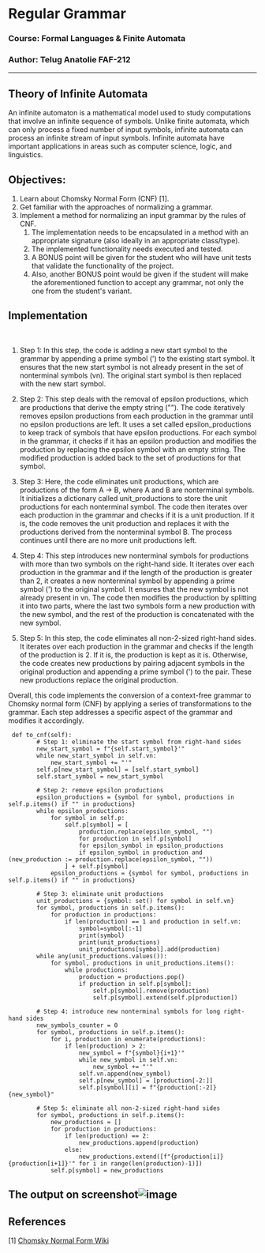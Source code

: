 # Regular Grammar
### Course: Formal Languages & Finite Automata
### Author: Telug Anatolie FAF-212
----

## Theory of Infinite Automata

An infinite automaton is a mathematical model used to study computations that involve an infinite sequence of symbols. Unlike finite automata, which can only process a fixed number of input symbols, infinite automata can process an infinite stream of input symbols. Infinite automata have important applications in areas such as computer science, logic, and linguistics.
&ensp;&ensp;&ensp; 


## Objectives:
1. Learn about Chomsky Normal Form (CNF) [1].
2. Get familiar with the approaches of normalizing a grammar.
3. Implement a method for normalizing an input grammar by the rules of CNF.
    1. The implementation needs to be encapsulated in a method with an appropriate signature (also ideally in an appropriate class/type).
    2. The implemented functionality needs executed and tested.
    3. A BONUS point will be given for the student who will have unit tests that validate the functionality of the project.
    4. Also, another BONUS point would be given if the student will make the aforementioned function to accept any grammar, not only the one from the student's variant.
## Implementation
&ensp;&ensp;&ensp; 
1. Step 1: In this step, the code is adding a new start symbol to the grammar by appending a prime symbol (') to the existing start symbol. It ensures that the new start symbol is not already present in the set of nonterminal symbols (vn). The original start symbol is then replaced with the new start symbol.

2. Step 2: This step deals with the removal of epsilon productions, which are productions that derive the empty string (""). The code iteratively removes epsilon productions from each production in the grammar until no epsilon productions are left. It uses a set called epsilon_productions to keep track of symbols that have epsilon productions. For each symbol in the grammar, it checks if it has an epsilon production and modifies the production by replacing the epsilon symbol with an empty string. The modified production is added back to the set of productions for that symbol.

3. Step 3: Here, the code eliminates unit productions, which are productions of the form A -> B, where A and B are nonterminal symbols. It initializes a dictionary called unit_productions to store the unit productions for each nonterminal symbol. The code then iterates over each production in the grammar and checks if it is a unit production. If it is, the code removes the unit production and replaces it with the productions derived from the nonterminal symbol B. The process continues until there are no more unit productions left.

4. Step 4: This step introduces new nonterminal symbols for productions with more than two symbols on the right-hand side. It iterates over each production in the grammar and if the length of the production is greater than 2, it creates a new nonterminal symbol by appending a prime symbol (') to the original symbol. It ensures that the new symbol is not already present in vn. The code then modifies the production by splitting it into two parts, where the last two symbols form a new production with the new symbol, and the rest of the production is concatenated with the new symbol.

5. Step 5: In this step, the code eliminates all non-2-sized right-hand sides. It iterates over each production in the grammar and checks if the length of the production is 2. If it is, the production is kept as it is. Otherwise, the code creates new productions by pairing adjacent symbols in the original production and appending a prime symbol (') to the pair. These new productions replace the original production.

Overall, this code implements the conversion of a context-free grammar to Chomsky normal form (CNF) by applying a series of transformations to the grammar. Each step addresses a specific aspect of the grammar and modifies it accordingly.
```
 def to_cnf(self):
        # Step 1: eliminate the start symbol from right-hand sides
        new_start_symbol = f"{self.start_symbol}'"
        while new_start_symbol in self.vn:
            new_start_symbol += "'"
        self.p[new_start_symbol] = [self.start_symbol]
        self.start_symbol = new_start_symbol

        # Step 2: remove epsilon productions
        epsilon_productions = {symbol for symbol, productions in self.p.items() if "" in productions}
        while epsilon_productions:
            for symbol in self.p:
                self.p[symbol] = [
                    production.replace(epsilon_symbol, "")
                    for production in self.p[symbol]
                    for epsilon_symbol in epsilon_productions
                    if epsilon_symbol in production and (new_production := production.replace(epsilon_symbol, ""))
                ] + self.p[symbol]
            epsilon_productions = {symbol for symbol, productions in self.p.items() if "" in productions}
        
        # Step 3: eliminate unit productions
        unit_productions = {symbol: set() for symbol in self.vn}
        for symbol, productions in self.p.items():
            for production in productions:
                if len(production) == 1 and production in self.vn:
                    symbol=symbol[:-1]
                    print(symbol)
                    print(unit_productions)
                    unit_productions[symbol].add(production)
        while any(unit_productions.values()):
            for symbol, productions in unit_productions.items():
                while productions:
                    production = productions.pop()
                    if production in self.p[symbol]:
                        self.p[symbol].remove(production)
                        self.p[symbol].extend(self.p[production])
                    
        # Step 4: introduce new nonterminal symbols for long right-hand sides
        new_symbols_counter = 0
        for symbol, productions in self.p.items():
            for i, production in enumerate(productions):
                if len(production) > 2:
                    new_symbol = f"{symbol}{i+1}'"
                    while new_symbol in self.vn:
                        new_symbol += "'"
                    self.vn.append(new_symbol)
                    self.p[new_symbol] = [production[-2:]]
                    self.p[symbol][i] = f"{production[:-2]}{new_symbol}"
        
        # Step 5: eliminate all non-2-sized right-hand sides
        for symbol, productions in self.p.items():
            new_productions = []
            for production in productions:
                if len(production) == 2:
                    new_productions.append(production)
                else:
                    new_productions.extend([f"{production[i]}{production[i+1]}'" for i in range(len(production)-1)])
            self.p[symbol] = new_productions
```
## The output on screenshot![image](https://user-images.githubusercontent.com/113394083/230783934-bf31334a-9838-4dfd-9743-f6df2dbe67f9.png) 
## References
[1] [Chomsky Normal Form Wiki](https://en.wikipedia.org/wiki/Chomsky_normal_form)
